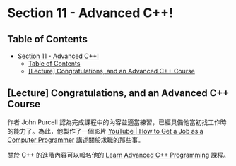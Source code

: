 # Section 11 - Advanced C++!

## Table of Contents

- [Section 11 - Advanced C++!](#section-11---advanced-c)
  - [Table of Contents](#table-of-contents)
  - [[Lecture] Congratulations, and an Advanced C++ Course](#lecture-congratulations-and-an-advanced-c-course)

## [Lecture] Congratulations, and an Advanced C++ Course

作者 John Purcell 認為完成課程中的內容並適當練習，已經具備他當初找工作時的能力了。為此，他製作了一個影片 [YouTube | How to Get a Job as a Computer Programmer](https://www.youtube.com/watch?v=Ma0MMIM1kVw) 講述關於求職的那些事。

關於 C++ 的進階內容可以報名他的 [Learn Advanced C++ Programming](https://www.udemy.com/learn-advanced-c-programming/) 課程。